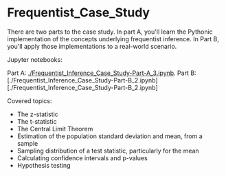 # Frequentist_Case_Study

There are two parts to the case study. In part A, you'll learn the Pythonic implementation of the concepts underlying 
frequentist inference. In Part B, you'll apply those implementations to a real-world scenario. 

Jupyter notebooks:

Part A: [./Frequentist_Inference_Case_Study-Part-A_3.ipynb](./Frequentist_Inference_Case_Study-Part-A_3.ipynb).
Part B: [./Frequentist_Inference_Case_Study-Part-B_2.ipynb][./Frequentist_Inference_Case_Study-Part-B_2.ipynb]

Covered topics:

* The z-statistic
* The t-statistic
* The Central Limit Theorem
* Estimation of the population standard deviation and mean, from a sample
* Sampling distribution of a test statistic, particularly for the mean
* Calculating confidence intervals and p-values
* Hypothesis testing
